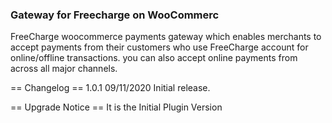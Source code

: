 ### Gateway for Freecharge on WooCommerc

FreeCharge woocommerce payments gateway which enables merchants to accept payments from their customers who use FreeCharge account for online/offline transactions. you can also accept online payments from across all major channels.

== Changelog ==
1.0.1
09/11/2020 Initial release.

== Upgrade Notice ==
It is the Initial Plugin Version
